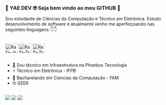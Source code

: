 ### 👋 YAE DEV 🤓 Seja bem vindo ao meu GITHUB 👋

Sou estudante de Ciências da Computação e Técnico em Eletrônica. Estudo desenvolvimento de software e atualmente venho me aperfeiçoando nas seguintes linguagens 👇👇

<div style="display: inline_block"><br>
  <img align="center" alt="Rafa-Js" height="30" width="40" 
 src="https://go.dev/blog/go-brand/Go-Logo/SVG/Go-Logo_Aqua.svg">
  <img align="center" alt="Rafa-Ts" height="30" width="40" 
  <img src="https://cdn.jsdelivr.net/gh/devicons/devicon/icons/arduino/arduino-original-wordmark.svg" />
  <img align="center" alt="Rafa-Ts" height="30" width="40" 
  <img src="https://cdn.jsdelivr.net/gh/devicons/devicon/icons/java/java-original-wordmark.svg" />
 </div>

##

- 💼 Sou técnico em Infraestrutura na Phoebus Tecnologia 
- ⚡ Técnico em Eletrônica - IFPB 
- 💾 Bacharelando em Ciencias da Computação - FAM 
- 🤓 GEEK

##

<div> 
  <a href="https://www.youtube.com/channel/UCT0O0nPICkEuVthQFLurUOA" target="_blank"><img src="https://img.shields.io/badge/YouTube-FF0000?style=for-the-badge&logo=youtube&logoColor=white" target="_blank"></a>
  <a href="https://instagram.com/andersonbarbosagk" target="_blank"><img src="https://img.shields.io/badge/-Instagram-%23E4405F?style=for-the-badge&logo=instagram&logoColor=white" target="_blank"></a>
 	  </a>
  <a href="https://www.linkedin.com/in/anderson-barbosa10/" target="_blank"><img src="https://img.shields.io/badge/-LinkedIn-%230077B5?style=for-the-badge&logo=linkedin&logoColor=white" target="_blank"></a> 
 
</div>
  
 


